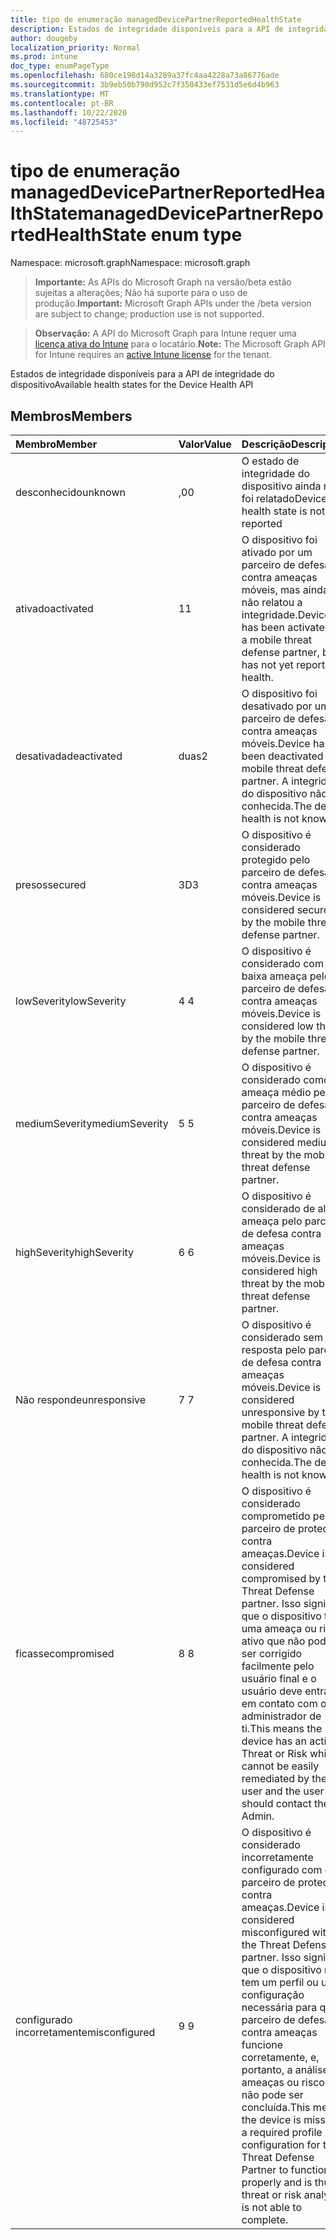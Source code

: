 ```yaml
---
title: tipo de enumeração managedDevicePartnerReportedHealthState
description: Estados de integridade disponíveis para a API de integridade do dispositivo
author: dougeby
localization_priority: Normal
ms.prod: intune
doc_type: enumPageType
ms.openlocfilehash: 680ce198d14a3289a37fc4aa4228a73a86776ade
ms.sourcegitcommit: 3b9eb50b790d952c7f350433ef7531d5e6d4b963
ms.translationtype: MT
ms.contentlocale: pt-BR
ms.lasthandoff: 10/22/2020
ms.locfileid: "48725453"
---
```

# <a name="manageddevicepartnerreportedhealthstate-enum-type"></a><span data-ttu-id="c7ab6-103">tipo de enumeração managedDevicePartnerReportedHealthState</span><span class="sxs-lookup"><span data-stu-id="c7ab6-103">managedDevicePartnerReportedHealthState enum type</span></span>

<span data-ttu-id="c7ab6-104">Namespace: microsoft.graph</span><span class="sxs-lookup"><span data-stu-id="c7ab6-104">Namespace: microsoft.graph</span></span>

> <span data-ttu-id="c7ab6-105">**Importante:** As APIs do Microsoft Graph na versão/beta estão sujeitas a alterações; Não há suporte para o uso de produção.</span><span class="sxs-lookup"><span data-stu-id="c7ab6-105">**Important:** Microsoft Graph APIs under the /beta version are subject to change; production use is not supported.</span></span>

> <span data-ttu-id="c7ab6-106">**Observação:** A API do Microsoft Graph para Intune requer uma [licença ativa do Intune](https://go.microsoft.com/fwlink/?linkid=839381) para o locatário.</span><span class="sxs-lookup"><span data-stu-id="c7ab6-106">**Note:** The Microsoft Graph API for Intune requires an [active Intune license](https://go.microsoft.com/fwlink/?linkid=839381) for the tenant.</span></span>

<span data-ttu-id="c7ab6-107">Estados de integridade disponíveis para a API de integridade do dispositivo</span><span class="sxs-lookup"><span data-stu-id="c7ab6-107">Available health states for the Device Health API</span></span>

## <a name="members"></a><span data-ttu-id="c7ab6-108">Membros</span><span class="sxs-lookup"><span data-stu-id="c7ab6-108">Members</span></span>
|<span data-ttu-id="c7ab6-109">Membro</span><span class="sxs-lookup"><span data-stu-id="c7ab6-109">Member</span></span>|<span data-ttu-id="c7ab6-110">Valor</span><span class="sxs-lookup"><span data-stu-id="c7ab6-110">Value</span></span>|<span data-ttu-id="c7ab6-111">Descrição</span><span class="sxs-lookup"><span data-stu-id="c7ab6-111">Description</span></span>|
|:---|:---|:---|
|<span data-ttu-id="c7ab6-112">desconhecido</span><span class="sxs-lookup"><span data-stu-id="c7ab6-112">unknown</span></span>|<span data-ttu-id="c7ab6-113">,0</span><span class="sxs-lookup"><span data-stu-id="c7ab6-113">0</span></span>|<span data-ttu-id="c7ab6-114">O estado de integridade do dispositivo ainda não foi relatado</span><span class="sxs-lookup"><span data-stu-id="c7ab6-114">Device health state is not yet reported</span></span>|
|<span data-ttu-id="c7ab6-115">ativado</span><span class="sxs-lookup"><span data-stu-id="c7ab6-115">activated</span></span>|<span data-ttu-id="c7ab6-116">1</span><span class="sxs-lookup"><span data-stu-id="c7ab6-116">1</span></span>|<span data-ttu-id="c7ab6-117">O dispositivo foi ativado por um parceiro de defesa contra ameaças móveis, mas ainda não relatou a integridade.</span><span class="sxs-lookup"><span data-stu-id="c7ab6-117">Device has been activated by a mobile threat defense partner, but has not yet reported health.</span></span>|
|<span data-ttu-id="c7ab6-118">desativada</span><span class="sxs-lookup"><span data-stu-id="c7ab6-118">deactivated</span></span>|<span data-ttu-id="c7ab6-119">duas</span><span class="sxs-lookup"><span data-stu-id="c7ab6-119">2</span></span>|<span data-ttu-id="c7ab6-120">O dispositivo foi desativado por um parceiro de defesa contra ameaças móveis.</span><span class="sxs-lookup"><span data-stu-id="c7ab6-120">Device has been deactivated by a mobile threat defense partner.</span></span> <span data-ttu-id="c7ab6-121">A integridade do dispositivo não é conhecida.</span><span class="sxs-lookup"><span data-stu-id="c7ab6-121">The device health is not known.</span></span>|
|<span data-ttu-id="c7ab6-122">presos</span><span class="sxs-lookup"><span data-stu-id="c7ab6-122">secured</span></span>|<span data-ttu-id="c7ab6-123">3D</span><span class="sxs-lookup"><span data-stu-id="c7ab6-123">3</span></span>|<span data-ttu-id="c7ab6-124">O dispositivo é considerado protegido pelo parceiro de defesa contra ameaças móveis.</span><span class="sxs-lookup"><span data-stu-id="c7ab6-124">Device is considered secured by the mobile threat defense partner.</span></span>|
|<span data-ttu-id="c7ab6-125">lowSeverity</span><span class="sxs-lookup"><span data-stu-id="c7ab6-125">lowSeverity</span></span>|<span data-ttu-id="c7ab6-126">4 </span><span class="sxs-lookup"><span data-stu-id="c7ab6-126">4</span></span>|<span data-ttu-id="c7ab6-127">O dispositivo é considerado com baixa ameaça pelo parceiro de defesa contra ameaças móveis.</span><span class="sxs-lookup"><span data-stu-id="c7ab6-127">Device is considered low threat by the mobile threat defense partner.</span></span>|
|<span data-ttu-id="c7ab6-128">mediumSeverity</span><span class="sxs-lookup"><span data-stu-id="c7ab6-128">mediumSeverity</span></span>|<span data-ttu-id="c7ab6-129">5 </span><span class="sxs-lookup"><span data-stu-id="c7ab6-129">5</span></span>|<span data-ttu-id="c7ab6-130">O dispositivo é considerado como ameaça médio pelo parceiro de defesa contra ameaças móveis.</span><span class="sxs-lookup"><span data-stu-id="c7ab6-130">Device is considered medium threat by the mobile threat defense partner.</span></span>|
|<span data-ttu-id="c7ab6-131">highSeverity</span><span class="sxs-lookup"><span data-stu-id="c7ab6-131">highSeverity</span></span>|<span data-ttu-id="c7ab6-132">6 </span><span class="sxs-lookup"><span data-stu-id="c7ab6-132">6</span></span>|<span data-ttu-id="c7ab6-133">O dispositivo é considerado de alta ameaça pelo parceiro de defesa contra ameaças móveis.</span><span class="sxs-lookup"><span data-stu-id="c7ab6-133">Device is considered high threat by the mobile threat defense partner.</span></span>|
|<span data-ttu-id="c7ab6-134">Não responde</span><span class="sxs-lookup"><span data-stu-id="c7ab6-134">unresponsive</span></span>|<span data-ttu-id="c7ab6-135">7 </span><span class="sxs-lookup"><span data-stu-id="c7ab6-135">7</span></span>|<span data-ttu-id="c7ab6-136">O dispositivo é considerado sem resposta pelo parceiro de defesa contra ameaças móveis.</span><span class="sxs-lookup"><span data-stu-id="c7ab6-136">Device is considered unresponsive by the mobile threat defense partner.</span></span> <span data-ttu-id="c7ab6-137">A integridade do dispositivo não é conhecida.</span><span class="sxs-lookup"><span data-stu-id="c7ab6-137">The device health is not known.</span></span>|
|<span data-ttu-id="c7ab6-138">ficasse</span><span class="sxs-lookup"><span data-stu-id="c7ab6-138">compromised</span></span>|<span data-ttu-id="c7ab6-139">8 </span><span class="sxs-lookup"><span data-stu-id="c7ab6-139">8</span></span>|<span data-ttu-id="c7ab6-140">O dispositivo é considerado comprometido pelo parceiro de proteção contra ameaças.</span><span class="sxs-lookup"><span data-stu-id="c7ab6-140">Device is considered compromised by the Threat Defense partner.</span></span> <span data-ttu-id="c7ab6-141">Isso significa que o dispositivo tem uma ameaça ou risco ativo que não pode ser corrigido facilmente pelo usuário final e o usuário deve entrar em contato com o administrador de ti.</span><span class="sxs-lookup"><span data-stu-id="c7ab6-141">This means the device has an active Threat or Risk which cannot be easily remediated by the end user and the user should contact their IT Admin.</span></span>|
|<span data-ttu-id="c7ab6-142">configurado incorretamente</span><span class="sxs-lookup"><span data-stu-id="c7ab6-142">misconfigured</span></span>|<span data-ttu-id="c7ab6-143">9 </span><span class="sxs-lookup"><span data-stu-id="c7ab6-143">9</span></span>|<span data-ttu-id="c7ab6-144">O dispositivo é considerado incorretamente configurado com o parceiro de proteção contra ameaças.</span><span class="sxs-lookup"><span data-stu-id="c7ab6-144">Device is considered misconfigured with the Threat Defense partner.</span></span> <span data-ttu-id="c7ab6-145">Isso significa que o dispositivo não tem um perfil ou uma configuração necessária para que o parceiro de defesa contra ameaças funcione corretamente, e, portanto, a análise de ameaças ou riscos não pode ser concluída.</span><span class="sxs-lookup"><span data-stu-id="c7ab6-145">This means the device is missing a required profile or configuration for the Threat Defense Partner to function properly and is thus threat or risk analysis is not able to complete.</span></span>|





